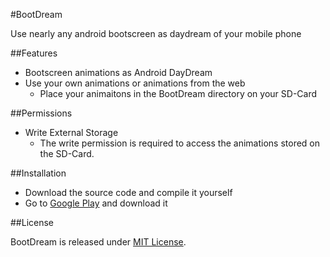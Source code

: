 #BootDream

Use nearly any android bootscreen as daydream of your mobile phone

##Features

- Bootscreen animations as Android DayDream
- Use your own animations or animations from the web
	- Place your animaitons in the BootDream directory on your SD-Card

##Permissions

- Write External Storage
	- The write permission is required to access the animations stored on the SD-Card.

##Installation

- Download the source code and compile it yourself
- Go to [Google Play](https://play.google.com/store/apps/details?id=de.andrano.bootdream) and download it

##License

BootDream is released under [MIT License](http://opensource.org/licenses/mit-license.php).
